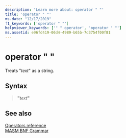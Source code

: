 ```yaml
---
description: 'Learn more about: operator " "'
title: 'operator " "'
ms.date: "12/17/2019"
f1_keywords: ['operator " "']
helpviewer_keywords: ['" " operator', 'operator " "']
ms.assetid: e96fd419-06d4-4989-b65b-7d3754f00f81
---
```

# operator " "

Treats "*text*" as a string.

## Syntax

> __"__*text*__"__

## See also

[Operators reference](operators-reference.md)\
[MASM BNF Grammar](masm-bnf-grammar.md)
